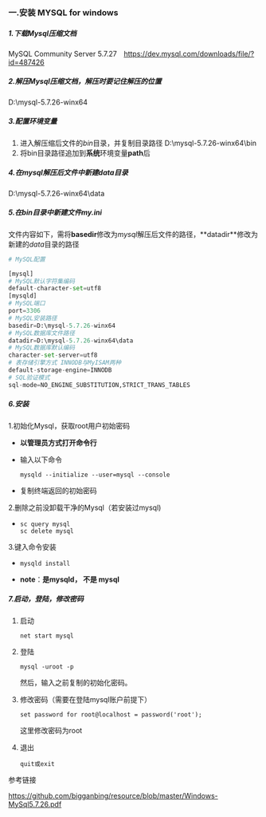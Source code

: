 ### 一.安装 MYSQL for windows

##### 1.下载Mysql压缩文档

MySQL Community Server 5.7.27&emsp;https://dev.mysql.com/downloads/file/?id=487426

##### 2.解压Mysql压缩文档，解压时要记住解压的位置

D:\mysql-5.7.26-winx64

##### 3.配置环境变量

1. 进入解压缩后文件的$bin$目录，并复制目录路径 D:\mysql-5.7.26-winx64\bin
2. 将bin目录路径追加到**系统**环境变量**path**​后

##### 4.在mysql解压后文件中新建data目录

D:\mysql-5.7.26-winx64\data

##### 5.在bin目录中新建文件my.ini

文件内容如下，需将**basedir**修改为$mysql$解压后文件的路径，​**datadir​**修改为新建的$data$目录的路径

```python
# MySQL配置

[mysql]
# MySQL默认字符集编码
default-character-set=utf8
[mysqld]
# MySQL端口
port=3306
# MySQL安装路径
basedir=D:\mysql-5.7.26-winx64
# MySQL数据库文件路径
datadir=D:\mysql-5.7.26-winx64\data
# MySQL数据库默认编码
character-set-server=utf8
# 表存储引擎方式 INNODB与MyISAM两种
default-storage-engine=INNODB
# SQL验证模式
sql-mode=NO_ENGINE_SUBSTITUTION,STRICT_TRANS_TABLES
```

##### 6.安装

1.初始化Mysql，获取root用户初始密码

- **以管理员方式打开命令行**

- 输入以下命令

  ```
  mysqld --initialize --user=mysql --console
  ```

- 复制终端返回的初始密码

2.删除之前没卸载干净的Mysql（若安装过mysql)

- ```
  sc query mysql
  sc delete mysql
  ```

3.键入命令安装

- ```
  mysqld install
  ```

- **note**：**是mysqld， 不是 mysql**

##### 7.启动，登陆，修改密码

1. 启动

   ```
   net start mysql
   ```

2. 登陆

   ```
   mysql -uroot -p
   ```

   然后，输入之前复制的初始化密码。

3. 修改密码（需要在登陆mysql账户前提下）

   ```
   set password for root@localhost = password('root');
   ```

   这里修改密码为root

4. 退出

   ```
   quit或exit
   ```




参考链接

https://github.com/bigganbing/resource/blob/master/Windows-MySql5.7.26.pdf